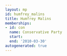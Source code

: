 ```yaml
---
layout: mp
id: humfrey_malins
title: Humfrey Malins
memberships:
- id: con
  name: Conservative Party
  start: 
  end: '2010-03-30'
autogenerated: true
---
```

